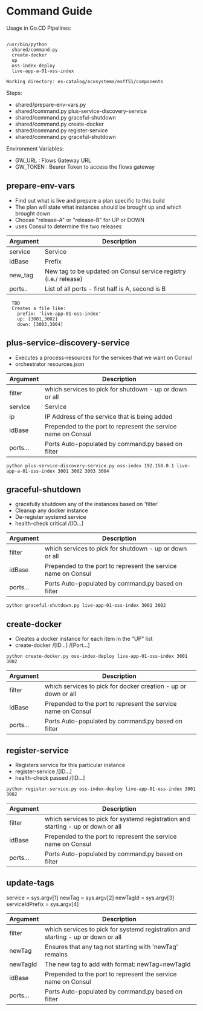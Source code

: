 # Command Guide

Usage in Go.CD Pipelines:

````

/usr/bin/python
  shared/command.py
  create-docker
  up
  oss-index-deploy
  live-app-a-01-oss-index

Working directory: es-catalog/ecosystems/esff51/components

````

Steps:
- shared/prepare-env-vars.py
- shared/command.py plus-service-discovery-service
- shared/command.py graceful-shutdown
- shared/command.py create-docker
- shared/command.py register-service
- shared/command.py graceful-shutdown

Environment Variables:
- GW_URL : Flows Gateway URL
- GW_TOKEN : Bearer Token to access the flows gateway

## prepare-env-vars

- Find out what is live and prepare a plan specific to this build
- The plan will state what instances should be brought up and which brought down
- Choose "release-A" or "release-B" for UP or DOWN
- uses Consul to determine the two releases

| Argument | Description |
|---|---|
| service | Service |
| idBase | Prefix |
| new_tag | New tag to be updated on Consul service registry (i.e./ release) |
| ports.. | List of all ports - first half is A, second is B |


````
  TBD
  Creates a file like:
    prefix: 'live-app-01-oss-index'
    up: [3001,3002]
    down: [3003,3004]
````


## plus-service-discovery-service

- Executes a process-resources for the services that we want on Consul
- orchestrator resources.json

| Argument | Description |
|---|---|
| filter | which services to pick for shutdown - up or down or all |
| service | Service |
| ip | IP Address of the service that is being added |
| idBase | Prepended to the port to represent the service name on Consul |
| ports... | Ports Auto-populated by command.py based on filter |


````
python plus-service-discovery-service.py oss-index 192.158.0.1 live-app-a-01-oss-index 3001 3002 3003 3004
````

## graceful-shutdown

- gracefully shutdown any of the instances based on 'filter'
- Cleanup any docker instance
- De-register systemd service
- health-check critical /[ID...]

| Argument | Description |
|---|---|
| filter | which services to pick for shutdown - up or down or all |
| idBase | Prepended to the port to represent the service name on Consul |
| ports... | Ports Auto-populated by command.py based on filter |

````
python graceful-shutdown.py live-app-01-oss-index 3001 3002
````

## create-docker

- Creates a docker instance for each item in the "UP" list
- create-docker /[ID...] /[Port...]

````
python create-docker.py oss-index-deploy live-app-01-oss-index 3001 3002
````

| Argument | Description |
|---|---|
| filter | which services to pick for docker creation - up or down or all |
| idBase | Prepended to the port to represent the service name on Consul |
| ports... | Ports Auto-populated by command.py based on filter |

## register-service

- Registers service for this particular instance
- register-service /[ID...]
- health-check passed /[ID...]

````
python register-service.py oss-index-deploy live-app-01-oss-index 3001 3002
````

| Argument | Description |
|---|---|
| filter | which services to pick for systemd registration and starting - up or down or all |
| idBase | Prepended to the port to represent the service name on Consul |
| ports... | Ports Auto-populated by command.py based on filter |

## update-tags

service = sys.argv[1]
newTag = sys.argv[2]
newTagId = sys.argv[3]
serviceIdPrefix = sys.argv[4]


| Argument | Description |
|---|---|
| filter | which services to pick for systemd registration and starting - up or down or all |
| newTag | Ensures that any tag not starting with 'newTag' remains |
| newTagId | The new tag to add with format: newTag=newTagId |
| idBase | Prepended to the port to represent the service name on Consul |
| ports... | Ports Auto-populated by command.py based on filter |

